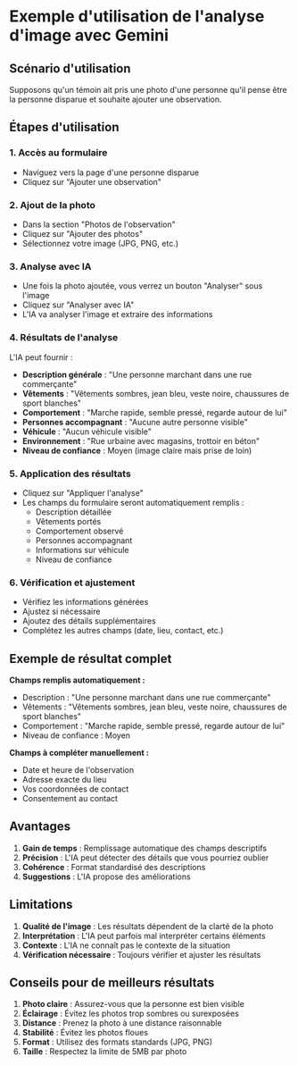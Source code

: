 # Exemple d'utilisation de l'analyse d'image avec Gemini

## Scénario d'utilisation

Supposons qu'un témoin ait pris une photo d'une personne qu'il pense être la personne disparue et souhaite ajouter une observation.

## Étapes d'utilisation

### 1. Accès au formulaire
- Naviguez vers la page d'une personne disparue
- Cliquez sur "Ajouter une observation"

### 2. Ajout de la photo
- Dans la section "Photos de l'observation"
- Cliquez sur "Ajouter des photos"
- Sélectionnez votre image (JPG, PNG, etc.)

### 3. Analyse avec IA
- Une fois la photo ajoutée, vous verrez un bouton "Analyser" sous l'image
- Cliquez sur "Analyser avec IA"
- L'IA va analyser l'image et extraire des informations

### 4. Résultats de l'analyse
L'IA peut fournir :
- **Description générale** : "Une personne marchant dans une rue commerçante"
- **Vêtements** : "Vêtements sombres, jean bleu, veste noire, chaussures de sport blanches"
- **Comportement** : "Marche rapide, semble pressé, regarde autour de lui"
- **Personnes accompagnant** : "Aucune autre personne visible"
- **Véhicule** : "Aucun véhicule visible"
- **Environnement** : "Rue urbaine avec magasins, trottoir en béton"
- **Niveau de confiance** : Moyen (image claire mais prise de loin)

### 5. Application des résultats
- Cliquez sur "Appliquer l'analyse"
- Les champs du formulaire seront automatiquement remplis :
  - Description détaillée
  - Vêtements portés
  - Comportement observé
  - Personnes accompagnant
  - Informations sur véhicule
  - Niveau de confiance

### 6. Vérification et ajustement
- Vérifiez les informations générées
- Ajustez si nécessaire
- Ajoutez des détails supplémentaires
- Complétez les autres champs (date, lieu, contact, etc.)

## Exemple de résultat complet

**Champs remplis automatiquement :**
- Description : "Une personne marchant dans une rue commerçante"
- Vêtements : "Vêtements sombres, jean bleu, veste noire, chaussures de sport blanches"
- Comportement : "Marche rapide, semble pressé, regarde autour de lui"
- Niveau de confiance : Moyen

**Champs à compléter manuellement :**
- Date et heure de l'observation
- Adresse exacte du lieu
- Vos coordonnées de contact
- Consentement au contact

## Avantages

1. **Gain de temps** : Remplissage automatique des champs descriptifs
2. **Précision** : L'IA peut détecter des détails que vous pourriez oublier
3. **Cohérence** : Format standardisé des descriptions
4. **Suggestions** : L'IA propose des améliorations

## Limitations

1. **Qualité de l'image** : Les résultats dépendent de la clarté de la photo
2. **Interprétation** : L'IA peut parfois mal interpréter certains éléments
3. **Contexte** : L'IA ne connaît pas le contexte de la situation
4. **Vérification nécessaire** : Toujours vérifier et ajuster les résultats

## Conseils pour de meilleurs résultats

1. **Photo claire** : Assurez-vous que la personne est bien visible
2. **Éclairage** : Évitez les photos trop sombres ou surexposées
3. **Distance** : Prenez la photo à une distance raisonnable
4. **Stabilité** : Évitez les photos floues
5. **Format** : Utilisez des formats standards (JPG, PNG)
6. **Taille** : Respectez la limite de 5MB par photo
